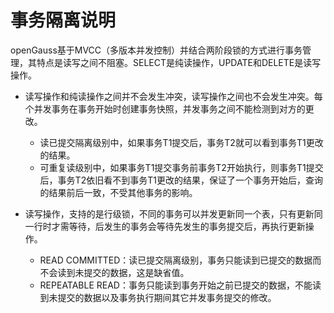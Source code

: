 # 事务隔离说明

openGauss基于MVCC（多版本并发控制）并结合两阶段锁的方式进行事务管理，其特点是读写之间不阻塞。SELECT是纯读操作，UPDATE和DELETE是读写操作。

-   读写操作和纯读操作之间并不会发生冲突，读写操作之间也不会发生冲突。每个并发事务在事务开始时创建事务快照，并发事务之间不能检测到对方的更改。
    -   读已提交隔离级别中，如果事务T1提交后，事务T2就可以看到事务T1更改的结果。
    -   可重复读级别中，如果事务T1提交事务前事务T2开始执行，则事务T1提交后，事务T2依旧看不到事务T1更改的结果，保证了一个事务开始后，查询的结果前后一致，不受其他事务的影响。

-   读写操作，支持的是行级锁，不同的事务可以并发更新同一个表，只有更新同一行时才需等待，后发生的事务会等待先发生的事务提交后，再执行更新操作。
    -   READ COMMITTED：读已提交隔离级别，事务只能读到已提交的数据而不会读到未提交的数据，这是缺省值。
    -   REPEATABLE READ：事务只能读到事务开始之前已提交的数据，不能读到未提交的数据以及事务执行期间其它并发事务提交的修改。


